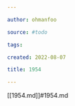 ```yaml
---

author: ohmanfoo

source: #todo

tags: 

created: 2022-08-07

title: 1954

---
```

[[1954.md]]#1954.md
